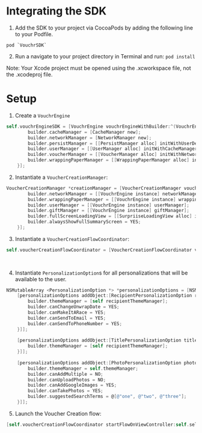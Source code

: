 # Integrating the SDK

1. Add the SDK to your project via CocoaPods by adding the following line to your Podfile. 
```
pod `VouchrSDK`
```
2. Run a navigate to your project directory in Terminal and run: 
``pod install`` 

Note: Your Xcode project must be opened using the .xcworkspace file, not the .xcodeproj file.


# Setup

1. Create a `VouchrEngine`
```objective-c
self.vouchrEngineSDK = [VouchrEngine vouchrEngineWithBuilder:^(VouchrEngineBuilder *builder) {
        builder.cacheManager = [CacheManager new];
        builder.networkManager = [NetworkManager new];
        builder.persistManager = [[PersistManager alloc] initWithUserDefaults:[NSUserDefaults standardUserDefaults]];
        builder.userManager = [[UserManager alloc] initWithCacheManager:builder.cacheManager networkManager:builder.networkManager persistManager:builder.persistManager];
        builder.voucherManager = [[VoucherManager alloc] initWithNetworkManager:builder.networkManager cacheManager:builder.cacheManager];
        builder.wrappingPaperManager = [[WrappingPaperManager alloc] initWithNetworkManager:builder.networkManager];
    }];
```

2. Instantiate a `VoucherCreationManager`:
```objective-c
VoucherCreationManager *creationManager = [VoucherCreationManager voucherCreationManagerWithBuilder:^(VoucherCreationManagerBuilder *builder) {
        builder.networkManager = [[VouchrEngine instance] networkManager];
        builder.wrappingPaperManager = [[VouchrEngine instance] wrappingPaperManager];
        builder.userManager = [[VouchrEngine instance] userManager];
        builder.giftManager = [[VouchrEngine instance] giftManager];
        builder.fullScreenLoadingView = [[SurpriiseLoadingView alloc] initWithFrame:CGRectZero];
        builder.alwaysShowFullSummaryScreen = YES;
    }];
```
3. Instantiate a `VoucherCreationFlowCoordinator`:
```objective-c
self.voucherCreationFlowCoordinator = [VoucherCreationFlowCoordinator voucherCreationFlowCoordinatorWithManager:creationManager
                                                                                                       themeManager:self.themeManager
                                                                                                           delegate:self];
```

4. Instantiate `PersonalizationOption`s for all personalizations that will be available to the user.
```objective-c
NSMutableArray <PersonalizationOption *> *personalizationOptions = [NSMutableArray new];
    [personalizationOptions addObject:[RecipientPersonalizationOption recipientPersonalizationOptionWithBuilder:^(RecipientPersonalizationOptionBuilder *builder) {
        builder.themeManager = [self recipientThemeManager];
        builder.canChangeUnwrapDate = YES;
        builder.canMakeItARace = YES;
        builder.canSendToEmail = YES;
        builder.canSendToPhoneNumber = YES;
    }]];
    
    [personalizationOptions addObject:[TitlePersonalizationOption titlePersonalizationOptionWithBuilder:^(TitlePersonalizationOptionBuilder *builder) {
        builder.themeManager = [self recipientThemeManager];
    }]];
    
    [personalizationOptions addObject:[PhotoPersonalizationOption photoPersonalizationOptionWithBuilder:^(PhotoPersonalizationOptionBuilder *builder) {
        builder.themeManager = self.themeManager;
        builder.canAddMultiple = NO;
        builder.canUploadPhotos = NO;
        builder.canAddGoogleImages = YES;
        builder.canTakePhotos = YES;
        builder.suggestedSearchTerms = @[@"one", @"two", @"three"];
    }]];
```

5. Launch the Voucher Creation flow:
```objective-c
[self.voucherCreationFlowCoordinator startFlowOnViewController:self.selectedViewController personalizationOptions:personalizationOptions];
```
